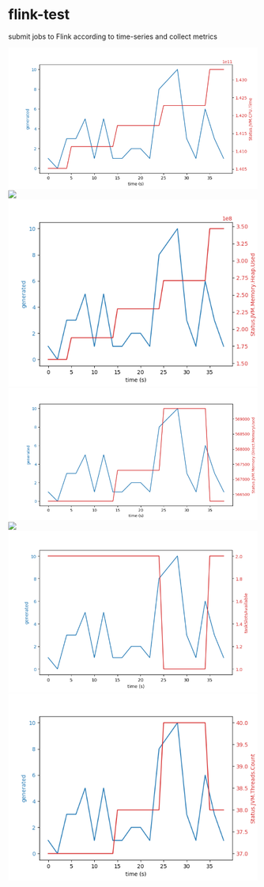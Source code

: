 # flink-test

submit jobs to Flink according to time-series and collect metrics

![](cpu-time.png)
![](memory-heap-commited.png)
![](memory-heap.png)
![](memory-used.png)
![](runnung-jobs.png)
![](task-slots.png)
![](threads.png)
